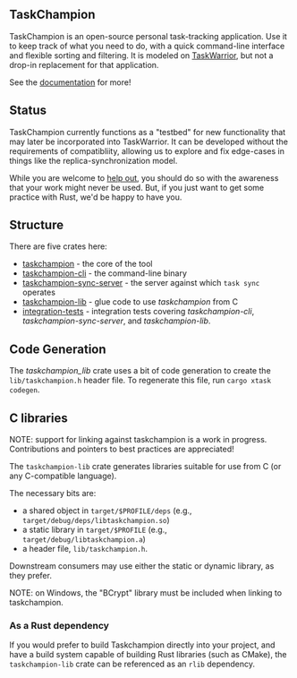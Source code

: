TaskChampion
------------

TaskChampion is an open-source personal task-tracking application.
Use it to keep track of what you need to do, with a quick command-line interface and flexible sorting and filtering.
It is modeled on [TaskWarrior](https://taskwarrior.org), but not a drop-in replacement for that application.

See the [documentation](https://taskchampion.github.io/taskchampion/) for more!

## Status

TaskChampion currently functions as a "testbed" for new functionality that may later be incorporated into TaskWarrior.
It can be developed without the requirements of compatibliity, allowing us to explore and fix edge-cases in things like the replica-synchronization model.

While you are welcome to [help out](https://github.com/taskchampion/taskchampion/blob/main/CONTRIBUTING.md), you should do so with the awareness that your work might never be used.
But, if you just want to get some practice with Rust, we'd be happy to have you.

## Structure

There are five crates here:

 * [taskchampion](./taskchampion) - the core of the tool
 * [taskchampion-cli](./cli) - the command-line binary
 * [taskchampion-sync-server](./sync-server) - the server against which `task sync` operates
 * [taskchampion-lib](./lib) - glue code to use _taskchampion_ from C
 * [integration-tests](./integration-tests) - integration tests covering _taskchampion-cli_, _taskchampion-sync-server_, and _taskchampion-lib_.

## Code Generation

The _taskchampion_lib_ crate uses a bit of code generation to create the `lib/taskchampion.h` header file.
To regenerate this file, run `cargo xtask codegen`.

## C libraries

NOTE: support for linking against taskchampion is a work in progress.
Contributions and pointers to best practices are appreciated!

The `taskchampion-lib` crate generates libraries suitable for use from C (or any C-compatible language).

The necessary bits are:

* a shared object in `target/$PROFILE/deps` (e.g., `target/debug/deps/libtaskchampion.so`)
* a static library in `target/$PROFILE` (e.g., `target/debug/libtaskchampion.a`)
* a header file, `lib/taskchampion.h`.

Downstream consumers may use either the static or dynamic library, as they prefer.

NOTE: on Windows, the "BCrypt" library must be included when linking to taskchampion.

### As a Rust dependency

If you would prefer to build Taskchampion directly into your project, and have a build system capable of building Rust libraries (such as CMake), the `taskchampion-lib` crate can be referenced as an `rlib` dependency.

